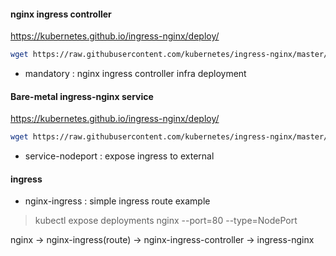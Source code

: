 #### nginx ingress controller

https://kubernetes.github.io/ingress-nginx/deploy/

```bash
wget https://raw.githubusercontent.com/kubernetes/ingress-nginx/master/deploy/static/mandatory.yaml
```

* mandatory : nginx ingress controller infra deployment



#### Bare-metal ingress-nginx service

https://kubernetes.github.io/ingress-nginx/deploy/

```bash
wget https://raw.githubusercontent.com/kubernetes/ingress-nginx/master/deploy/static/provider/baremetal/service-nodeport.yaml
```

* service-nodeport : expose ingress to external


#### ingress

* nginx-ingress : simple ingress route example

> kubectl expose deployments nginx --port=80 --type=NodePort


nginx -> nginx-ingress(route) -> nginx-ingress-controller -> ingress-nginx
